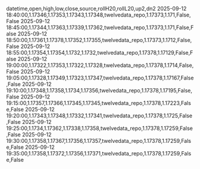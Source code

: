 datetime,open,high,low,close,source,rollH20,rollL20,up2,dn2
2025-09-12 18:40:00,1.17346,1.17353,1.17343,1.17348,twelvedata_repo,1.17373,1.171,False,False
2025-09-12 18:45:00,1.17344,1.17363,1.17339,1.17362,twelvedata_repo,1.17373,1.171,False,False
2025-09-12 18:50:00,1.17361,1.17378,1.17352,1.17355,twelvedata_repo,1.17373,1.1712,False,False
2025-09-12 18:55:00,1.17354,1.17354,1.1732,1.1732,twelvedata_repo,1.17378,1.17129,False,False
2025-09-12 19:00:00,1.17322,1.17353,1.17322,1.17328,twelvedata_repo,1.17378,1.1714,False,False
2025-09-12 19:05:00,1.17328,1.17349,1.17323,1.17347,twelvedata_repo,1.17378,1.17167,False,False
2025-09-12 19:10:00,1.17348,1.17358,1.1734,1.17356,twelvedata_repo,1.17378,1.17195,False,False
2025-09-12 19:15:00,1.17357,1.17366,1.17345,1.17345,twelvedata_repo,1.17378,1.17223,False,False
2025-09-12 19:20:00,1.17343,1.17348,1.17332,1.17341,twelvedata_repo,1.17378,1.1725,False,False
2025-09-12 19:25:00,1.1734,1.17362,1.17338,1.17358,twelvedata_repo,1.17378,1.17259,False,False
2025-09-12 19:30:00,1.17358,1.17367,1.17356,1.17357,twelvedata_repo,1.17378,1.17259,False,False
2025-09-12 19:35:00,1.17358,1.17372,1.17356,1.17371,twelvedata_repo,1.17378,1.17259,False,False
